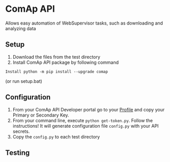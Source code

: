 # ComAp API
Allows easy automation of WebSupervisor tasks, such as downloading and analyzing data

## Setup
1. Download the files from the test directory
2. Install ComAp API package by following command
```
Install python -m pip install --upgrade comap
```
(or run setup.bat)

## Configuration
1. From your ComAp API Developer portal go to your [Profile](https://portal.websupervisor.net/developer) and copy your  Primary or Secondary Key. 
2. From your command line, execute ``python get-token.py``. Follow the instructions! It will generate configuration file ``config.py`` with your API secrets.
3. Copy the ``config.py`` to each test directory

## Testing

